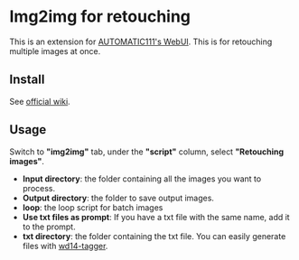 # Img2img for retouching

This is an extension for [AUTOMATIC111's WebUI](https://github.com/AUTOMATIC1111/stable-diffusion-webui). This is for retouching multiple images at once.

## Install

See [official wiki](https://github.com/AUTOMATIC1111/stable-diffusion-webui/wiki/Extensions).

## Usage

Switch to **"img2img"** tab, under the **"script"** column, select **"Retouching images"**.

-   **Input directory**: the folder containing all the images you want to process.
-   **Output directory**: the folder to save output images.
-   **loop**: the loop script for batch images
-   **Use txt files as prompt**: If you have a txt file with the same name, add it to the prompt.
-   **txt directory**: the folder containing the txt file. You can easily generate files with [wd14-tagger](https://github.com/toriato/stable-diffusion-webui-wd14-tagger).

